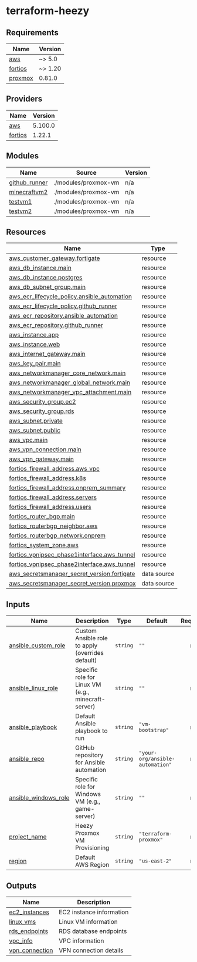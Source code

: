 # terraform-heezy

<!-- BEGINNING OF PRE-COMMIT-TERRAFORM DOCS HOOK -->
## Requirements

| Name | Version |
|------|---------|
| <a name="requirement_aws"></a> [aws](#requirement\_aws) | ~> 5.0 |
| <a name="requirement_fortios"></a> [fortios](#requirement\_fortios) | ~> 1.20 |
| <a name="requirement_proxmox"></a> [proxmox](#requirement\_proxmox) | 0.81.0 |

## Providers

| Name | Version |
|------|---------|
| <a name="provider_aws"></a> [aws](#provider\_aws) | 5.100.0 |
| <a name="provider_fortios"></a> [fortios](#provider\_fortios) | 1.22.1 |

## Modules

| Name | Source | Version |
|------|--------|---------|
| <a name="module_github_runner"></a> [github\_runner](#module\_github\_runner) | ./modules/proxmox-vm | n/a |
| <a name="module_minecraftvm2"></a> [minecraftvm2](#module\_minecraftvm2) | ./modules/proxmox-vm | n/a |
| <a name="module_testvm1"></a> [testvm1](#module\_testvm1) | ./modules/proxmox-vm | n/a |
| <a name="module_testvm2"></a> [testvm2](#module\_testvm2) | ./modules/proxmox-vm | n/a |

## Resources

| Name | Type |
|------|------|
| [aws_customer_gateway.fortigate](https://registry.terraform.io/providers/hashicorp/aws/latest/docs/resources/customer_gateway) | resource |
| [aws_db_instance.main](https://registry.terraform.io/providers/hashicorp/aws/latest/docs/resources/db_instance) | resource |
| [aws_db_instance.postgres](https://registry.terraform.io/providers/hashicorp/aws/latest/docs/resources/db_instance) | resource |
| [aws_db_subnet_group.main](https://registry.terraform.io/providers/hashicorp/aws/latest/docs/resources/db_subnet_group) | resource |
| [aws_ecr_lifecycle_policy.ansible_automation](https://registry.terraform.io/providers/hashicorp/aws/latest/docs/resources/ecr_lifecycle_policy) | resource |
| [aws_ecr_lifecycle_policy.github_runner](https://registry.terraform.io/providers/hashicorp/aws/latest/docs/resources/ecr_lifecycle_policy) | resource |
| [aws_ecr_repository.ansible_automation](https://registry.terraform.io/providers/hashicorp/aws/latest/docs/resources/ecr_repository) | resource |
| [aws_ecr_repository.github_runner](https://registry.terraform.io/providers/hashicorp/aws/latest/docs/resources/ecr_repository) | resource |
| [aws_instance.app](https://registry.terraform.io/providers/hashicorp/aws/latest/docs/resources/instance) | resource |
| [aws_instance.web](https://registry.terraform.io/providers/hashicorp/aws/latest/docs/resources/instance) | resource |
| [aws_internet_gateway.main](https://registry.terraform.io/providers/hashicorp/aws/latest/docs/resources/internet_gateway) | resource |
| [aws_key_pair.main](https://registry.terraform.io/providers/hashicorp/aws/latest/docs/resources/key_pair) | resource |
| [aws_networkmanager_core_network.main](https://registry.terraform.io/providers/hashicorp/aws/latest/docs/resources/networkmanager_core_network) | resource |
| [aws_networkmanager_global_network.main](https://registry.terraform.io/providers/hashicorp/aws/latest/docs/resources/networkmanager_global_network) | resource |
| [aws_networkmanager_vpc_attachment.main](https://registry.terraform.io/providers/hashicorp/aws/latest/docs/resources/networkmanager_vpc_attachment) | resource |
| [aws_security_group.ec2](https://registry.terraform.io/providers/hashicorp/aws/latest/docs/resources/security_group) | resource |
| [aws_security_group.rds](https://registry.terraform.io/providers/hashicorp/aws/latest/docs/resources/security_group) | resource |
| [aws_subnet.private](https://registry.terraform.io/providers/hashicorp/aws/latest/docs/resources/subnet) | resource |
| [aws_subnet.public](https://registry.terraform.io/providers/hashicorp/aws/latest/docs/resources/subnet) | resource |
| [aws_vpc.main](https://registry.terraform.io/providers/hashicorp/aws/latest/docs/resources/vpc) | resource |
| [aws_vpn_connection.main](https://registry.terraform.io/providers/hashicorp/aws/latest/docs/resources/vpn_connection) | resource |
| [aws_vpn_gateway.main](https://registry.terraform.io/providers/hashicorp/aws/latest/docs/resources/vpn_gateway) | resource |
| [fortios_firewall_address.aws_vpc](https://registry.terraform.io/providers/fortinetdev/fortios/latest/docs/resources/firewall_address) | resource |
| [fortios_firewall_address.k8s](https://registry.terraform.io/providers/fortinetdev/fortios/latest/docs/resources/firewall_address) | resource |
| [fortios_firewall_address.onprem_summary](https://registry.terraform.io/providers/fortinetdev/fortios/latest/docs/resources/firewall_address) | resource |
| [fortios_firewall_address.servers](https://registry.terraform.io/providers/fortinetdev/fortios/latest/docs/resources/firewall_address) | resource |
| [fortios_firewall_address.users](https://registry.terraform.io/providers/fortinetdev/fortios/latest/docs/resources/firewall_address) | resource |
| [fortios_router_bgp.main](https://registry.terraform.io/providers/fortinetdev/fortios/latest/docs/resources/router_bgp) | resource |
| [fortios_routerbgp_neighbor.aws](https://registry.terraform.io/providers/fortinetdev/fortios/latest/docs/resources/routerbgp_neighbor) | resource |
| [fortios_routerbgp_network.onprem](https://registry.terraform.io/providers/fortinetdev/fortios/latest/docs/resources/routerbgp_network) | resource |
| [fortios_system_zone.aws](https://registry.terraform.io/providers/fortinetdev/fortios/latest/docs/resources/system_zone) | resource |
| [fortios_vpnipsec_phase1interface.aws_tunnel](https://registry.terraform.io/providers/fortinetdev/fortios/latest/docs/resources/vpnipsec_phase1interface) | resource |
| [fortios_vpnipsec_phase2interface.aws_tunnel](https://registry.terraform.io/providers/fortinetdev/fortios/latest/docs/resources/vpnipsec_phase2interface) | resource |
| [aws_secretsmanager_secret_version.fortigate](https://registry.terraform.io/providers/hashicorp/aws/latest/docs/data-sources/secretsmanager_secret_version) | data source |
| [aws_secretsmanager_secret_version.proxmox](https://registry.terraform.io/providers/hashicorp/aws/latest/docs/data-sources/secretsmanager_secret_version) | data source |

## Inputs

| Name | Description | Type | Default | Required |
|------|-------------|------|---------|:--------:|
| <a name="input_ansible_custom_role"></a> [ansible\_custom\_role](#input\_ansible\_custom\_role) | Custom Ansible role to apply (overrides default) | `string` | `""` | no |
| <a name="input_ansible_linux_role"></a> [ansible\_linux\_role](#input\_ansible\_linux\_role) | Specific role for Linux VM (e.g., minecraft-server) | `string` | `""` | no |
| <a name="input_ansible_playbook"></a> [ansible\_playbook](#input\_ansible\_playbook) | Default Ansible playbook to run | `string` | `"vm-bootstrap"` | no |
| <a name="input_ansible_repo"></a> [ansible\_repo](#input\_ansible\_repo) | GitHub repository for Ansible automation | `string` | `"your-org/ansible-automation"` | no |
| <a name="input_ansible_windows_role"></a> [ansible\_windows\_role](#input\_ansible\_windows\_role) | Specific role for Windows VM (e.g., game-server) | `string` | `""` | no |
| <a name="input_project_name"></a> [project\_name](#input\_project\_name) | Heezy Proxmox VM Provisioning | `string` | `"terraform-proxmox"` | no |
| <a name="input_region"></a> [region](#input\_region) | Default AWS Region | `string` | `"us-east-2"` | no |

## Outputs

| Name | Description |
|------|-------------|
| <a name="output_ec2_instances"></a> [ec2\_instances](#output\_ec2\_instances) | EC2 instance information |
| <a name="output_linux_vms"></a> [linux\_vms](#output\_linux\_vms) | Linux VM information |
| <a name="output_rds_endpoints"></a> [rds\_endpoints](#output\_rds\_endpoints) | RDS database endpoints |
| <a name="output_vpc_info"></a> [vpc\_info](#output\_vpc\_info) | VPC information |
| <a name="output_vpn_connection"></a> [vpn\_connection](#output\_vpn\_connection) | VPN connection details |
<!-- END OF PRE-COMMIT-TERRAFORM DOCS HOOK -->
